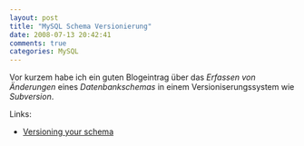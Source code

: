 ```yaml
---
layout: post
title: "MySQL Schema Versionierung"
date: 2008-07-13 20:42:41
comments: true
categories: MySQL
---
```


Vor kurzem habe ich ein guten Blogeintrag über das *Erfassen von Änderungen* eines *Datenbankschemas* in einem Versioniserungssystem wie *Subversion*.

Links:

* [Versioning your schema](http://marksverbiage.blogspot.com/2008/07/versioning-your-schema.html)

